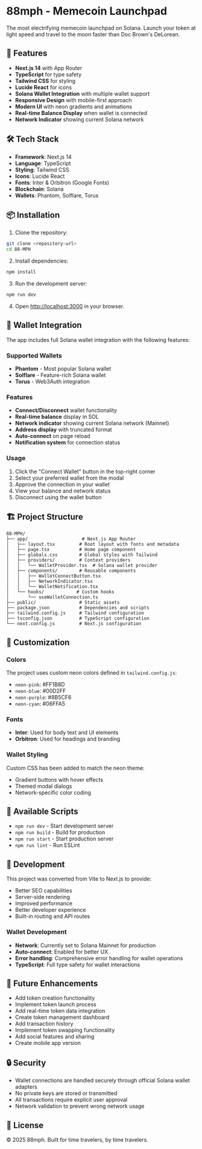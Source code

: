 # 88mph - Memecoin Launchpad

The most electrifying memecoin launchpad on Solana. Launch your token at light speed and travel to the moon faster than Doc Brown's DeLorean.

## 🚀 Features

- **Next.js 14** with App Router
- **TypeScript** for type safety
- **Tailwind CSS** for styling
- **Lucide React** for icons
- **Solana Wallet Integration** with multiple wallet support
- **Responsive Design** with mobile-first approach
- **Modern UI** with neon gradients and animations
- **Real-time Balance Display** when wallet is connected
- **Network Indicator** showing current Solana network

## 🛠️ Tech Stack

- **Framework**: Next.js 14
- **Language**: TypeScript
- **Styling**: Tailwind CSS
- **Icons**: Lucide React
- **Fonts**: Inter & Orbitron (Google Fonts)
- **Blockchain**: Solana
- **Wallets**: Phantom, Solflare, Torus

## 📦 Installation

1. Clone the repository:
```bash
git clone <repository-url>
cd 88-MPH
```

2. Install dependencies:
```bash
npm install
```

3. Run the development server:
```bash
npm run dev
```

4. Open [http://localhost:3000](http://localhost:3000) in your browser.

## 🔗 Wallet Integration

The app includes full Solana wallet integration with the following features:

### Supported Wallets
- **Phantom** - Most popular Solana wallet
- **Solflare** - Feature-rich Solana wallet
- **Torus** - Web3Auth integration

### Features
- **Connect/Disconnect** wallet functionality
- **Real-time balance** display in SOL
- **Network indicator** showing current Solana network (Mainnet)
- **Address display** with truncated format
- **Auto-connect** on page reload
- **Notification system** for connection status

### Usage
1. Click the "Connect Wallet" button in the top-right corner
2. Select your preferred wallet from the modal
3. Approve the connection in your wallet
4. View your balance and network status
5. Disconnect using the wallet button

## 🏗️ Project Structure

```
88-MPH/
├── app/                    # Next.js App Router
│   ├── layout.tsx         # Root layout with fonts and metadata
│   ├── page.tsx           # Home page component
│   ├── globals.css        # Global styles with Tailwind
│   ├── providers/         # Context providers
│   │   └── WalletProvider.tsx  # Solana wallet provider
│   ├── components/        # Reusable components
│   │   ├── WalletConnectButton.tsx
│   │   ├── NetworkIndicator.tsx
│   │   └── WalletNotification.tsx
│   └── hooks/            # Custom hooks
│       └── useWalletConnection.ts
├── public/                # Static assets
├── package.json           # Dependencies and scripts
├── tailwind.config.js     # Tailwind configuration
├── tsconfig.json          # TypeScript configuration
└── next.config.js         # Next.js configuration
```

## 🎨 Customization

### Colors
The project uses custom neon colors defined in `tailwind.config.js`:
- `neon-pink`: #FF1B8D
- `neon-blue`: #00D2FF
- `neon-purple`: #8B5CF6
- `neon-cyan`: #06FFA5

### Fonts
- **Inter**: Used for body text and UI elements
- **Orbitron**: Used for headings and branding

### Wallet Styling
Custom CSS has been added to match the neon theme:
- Gradient buttons with hover effects
- Themed modal dialogs
- Network-specific color coding

## 📝 Available Scripts

- `npm run dev` - Start development server
- `npm run build` - Build for production
- `npm run start` - Start production server
- `npm run lint` - Run ESLint

## 🔧 Development

This project was converted from Vite to Next.js to provide:
- Better SEO capabilities
- Server-side rendering
- Improved performance
- Better developer experience
- Built-in routing and API routes

### Wallet Development
- **Network**: Currently set to Solana Mainnet for production
- **Auto-connect**: Enabled for better UX
- **Error handling**: Comprehensive error handling for wallet operations
- **TypeScript**: Full type safety for wallet interactions

## 🎯 Future Enhancements

- Add token creation functionality
- Implement token launch process
- Add real-time token data integration
- Create token management dashboard
- Add transaction history
- Implement token swapping functionality
- Add social features and sharing
- Create mobile app version

## 🔒 Security

- Wallet connections are handled securely through official Solana wallet adapters
- No private keys are stored or transmitted
- All transactions require explicit user approval
- Network validation to prevent wrong network usage

## 📄 License

© 2025 88mph. Built for time travelers, by time travelers.
